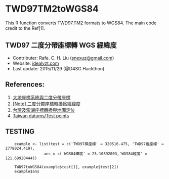 # TWD97TM2toWGS84
This R function converts TWD97.TM2 formats to WGS84. The main code credit to the Ref[1].

## TWD97 二度分帶座標轉 WGS 經緯度
- Contributer: Rafe. C. H. Liu ([snexuz@gmail.com](snexuz@gmail.com))
- Website: [idealyzt.com](http://www.idealyzt.com/)
- Last update: 2015/11/29 (@D4SG Hackthon)

## References: 
1. [大地座標系統與二度分帶座標](http://www.sunriver.com.tw/grid_tm2.htm)
2. [[Note] 二度分帶座標轉換爲經緯度](http://vinn.logdown.com/posts/2014/02/20/note-twd97-converts-to-wgs84)
3. [台灣及澎湖座標轉換與地圖定位](http://www.sunriver.com.tw/taiwanmap/grid_tm2_convert.php)
4. [Taiwan datums/Test points](http://wiki.osgeo.org/index.php?title=Taiwan_datums/Test_points&uselang=zh-tw)

## TESTING
        example <- list(test = c('TWD97橫座標' = 320516.475, 'TWD97縱座標' = 2778024.419),
                     ans = c('WGS84緯度' = 25.10892003,'WGS84經度' = 121.69920444))
                         
        TWD97toWGS84(example$test[1], example$test[2])
        example$ans

